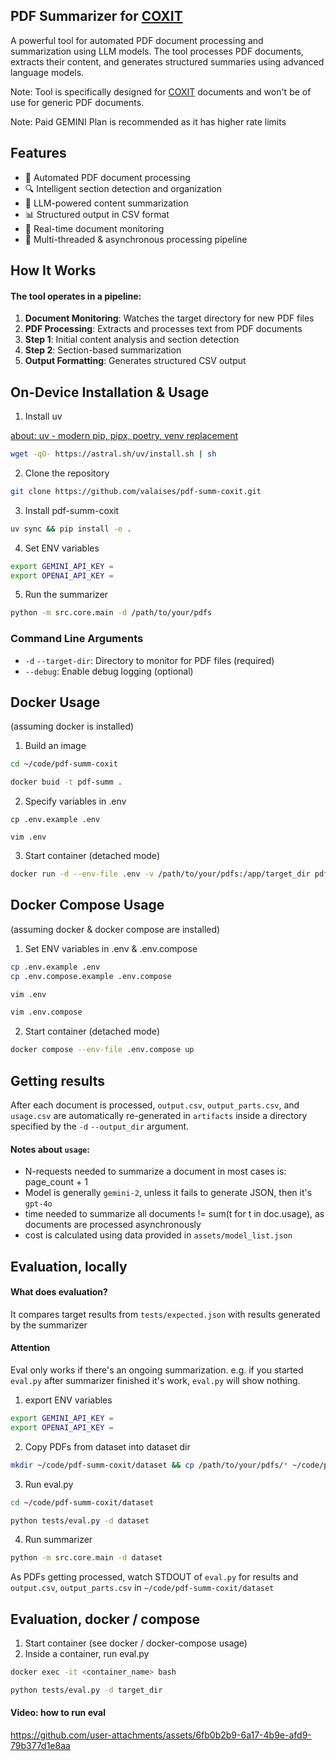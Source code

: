 ## PDF Summarizer for [COXIT](https://coxit.co/)

A powerful tool for automated PDF document processing and summarization using LLM models. The tool processes PDF documents, extracts their content, and generates structured summaries using advanced language models.

Note: Tool is specifically designed for [COXIT](https://coxit.co/) documents and won't be of use for generic PDF documents.

Note: Paid GEMINI Plan is recommended as it has higher rate limits

## Features

- 📄 Automated PDF document processing
- 🔍 Intelligent section detection and organization
- 🤖 LLM-powered content summarization
- 📊 Structured output in CSV format
- 👀 Real-time document monitoring
- 🚀 Multi-threaded & asynchronous processing pipeline

## How It Works

#### The tool operates in a pipeline:

1. **Document Monitoring**: Watches the target directory for new PDF files
2. **PDF Processing**: Extracts and processes text from PDF documents
3. **Step 1**: Initial content analysis and section detection
4. **Step 2**: Section-based summarization
5. **Output Formatting**: Generates structured CSV output

## On-Device Installation & Usage
1. Install uv

[about: uv - modern pip, pipx, poetry, venv replacement](https://docs.astral.sh/uv/getting-started/installation/)
```bash
wget -qO- https://astral.sh/uv/install.sh | sh
```

2. Clone the repository
```bash
git clone https://github.com/valaises/pdf-summ-coxit.git
```

3. Install pdf-summ-coxit
```bash
uv sync && pip install -e .
```
4. Set ENV variables
```bash
export GEMINI_API_KEY =
export OPENAI_API_KEY = 
```

5. Run the summarizer
```bash
python -m src.core.main -d /path/to/your/pdfs
```

### Command Line Arguments

- `-d` `--target-dir`: Directory to monitor for PDF files (required)
- `--debug`: Enable debug logging (optional)

## Docker Usage 
(assuming docker is installed)

1. Build an image
```bash
cd ~/code/pdf-summ-coxit
```
```bash
docker buid -t pdf-summ .
```
2. Specify variables in .env
```
cp .env.example .env
```
```
vim .env
```
3. Start container (detached mode)
```bash
docker run -d --env-file .env -v /path/to/your/pdfs:/app/target_dir pdf-summ
```

## Docker Compose Usage
(assuming docker & docker compose are installed)
1. Set ENV variables in .env & .env.compose 
```bash
cp .env.example .env
cp .env.compose.example .env.compose
```
```bash
vim .env
```
```bash
vim .env.compose
```
2. Start container (detached mode)
```bash
docker compose --env-file .env.compose up
```

## Getting results

After each document is processed, `output.csv`, `output_parts.csv`, and `usage.csv` are automatically re-generated in `artifacts` inside a directory specified by the `-d` `--output_dir` argument.

#### Notes about `usage`: 
* N-requests needed to summarize a document in most cases is: page_count + 1
* Model is generally `gemini-2`, unless it fails to generate JSON, then it's `gpt-4o`
* time needed to summarize all documents != sum(t for t in doc.usage), as documents are processed asynchronously
* cost is calculated using data provided in `assets/model_list.json`

## Evaluation, locally
#### What does evaluation?
It compares target results from `tests/expected.json` with results generated by the summarizer

#### Attention
Eval only works if there's an ongoing summarization. e.g. if you started `eval.py` after summarizer finished it's work, `eval.py` will show nothing.

1. export ENV variables
```bash
export GEMINI_API_KEY =
export OPENAI_API_KEY = 
```
2. Copy PDFs from dataset into dataset dir
```bash
mkdir ~/code/pdf-summ-coxit/dataset && cp /path/to/your/pdfs/* ~/code/pdf-summ-coxit/dataset 
```
3. Run eval.py
```bash
cd ~/code/pdf-summ-coxit/dataset
```
```bash
python tests/eval.py -d dataset
```
4. Run summarizer
```bash
python -m src.core.main -d dataset
```
As PDFs getting processed, watch STDOUT of `eval.py` for results and `output.csv`, `output_parts.csv` in `~/code/pdf-summ-coxit/dataset`

## Evaluation, docker / compose




1. Start container (see docker / docker-compose usage)
2. Inside a container, run eval.py
```bash
docker exec -it <container_name> bash
```

```bash
python tests/eval.py -d target_dir
```

#### Video: how to run eval
https://github.com/user-attachments/assets/6fb0b2b9-6a17-4b9e-afd9-79b377d1e8aa
